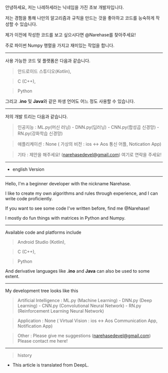 

안녕하세요, 저는 나레하세라는 닉네임을 가진 초보 개발자입니다.

저는 경험을 통해 나만의 알고리즘과 규칙을 만드는 것을 좋아하고 코드를 능숙하게 작성할 수 있습니다.

제가 이전에 작성한 코드를 보고 싶으시다면 @Narehase를 찾아주세요!

주로 파이썬 Numpy 행렬을 가지고 재미있는 작업을 합니다.

---


사용 가능한 코드 및 플랫폼은 다음과 같습니다. 

> 안드로이드 스튜디오(Kotlin),

> C (C++),

> Python 

그리고 **.ino** 및 **Java**와 같은 파생 언어도 어느 정도 사용할 수 있습니다.

---

저의 개발 트리는 다음과 같습니다.

> 인공지능 : ML.py(머신 러닝) - DNN.py(딥러닝) - CNN.py(합성곱 신경망) - RN.py(강화학습 신경망)

> 애플리케이션 : None ( 가상의 비전 : ios <-> Aos 통신 어플, Notication App)

> 기타 : 제안을 해주세요! (narehasedevel@gmail.com) 여기로 연락을 주세요!

---





- english Version
---
Hello, I'm a beginner developer with the nickname Narehase.

I like to create my own algorithms and rules through experience, and I can write code proficiently.

If you want to see some code I've written before, find me @Narehase!

I mostly do fun things with matrices in Python and Numpy.

---


Available code and platforms include 

> Android Studio (Kotlin),

> C (C++),

> Python 

And derivative languages like **.ino** and **Java** can also be used to some extent.

---

My development tree looks like this

> Artificial Intelligence : ML.py (Machine Learning) - DNN.py (Deep Learning) - CNN.py (Convolutional Neural Network) - RN.py (Reinforcement Learning Neural Network)

> Application : None ( Virtual Vision : ios <-> Aos Communication App, Notification App)

> Other : Please give me suggestions (narehasedevel@gmail.com) Please contact me here!

--- 
> history
- This article is translated from DeepL.
